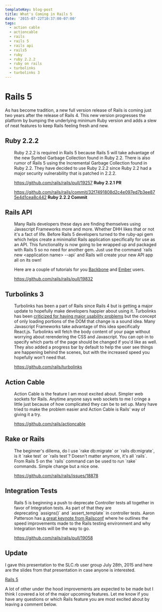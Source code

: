 ```yaml
---
templateKey: blog-post
title: What's Coming in Rails 5
date: '2015-07-22T10:37:00-07:00'
tags:
  - action cable
  - actioncable
  - rails
  - rails 5
  - rails api
  - rails5
  - ruby
  - ruby 2.2.2
  - ruby on rails
  - turbolinks
  - turbolinks 3
---
```

<h1>Rails 5</h1>
As has become tradition, a new full version release of Rails is coming just two years after the release of Rails 4. This new version progresses the platform by bumping the underlying minimum Ruby version and adds a slew of neat features to keep Rails feeling fresh and new.
<h2>Ruby 2.2.2</h2>
<p style="padding-left: 30px;">Ruby 2.2.2 is required in Rails 5 because Rails 5 will take advantage of the new Symbol Garbage Collection found in Ruby 2.2. There is also rumor of Rails 5 using the Incremental Garbage Collection found in Ruby 2.2. They have decided to use Ruby 2.2.2 since Ruby 2.2 had a major security vulnerability that is patched in 2.2.2.</p>
<p style="padding-left: 30px;"><a href="https://github.com/rails/rails/pull/19257" target="_blank">https://github.com/rails/rails/pull/19257</a> <strong>Ruby 2.2.1 PR</strong></p>
<p style="padding-left: 30px;"><a href="https://github.com/rails/rails/commit/32f7491808d2c4e097ed7b3ee875e4d1cea8c442">https://github.com/rails/rails/commit/32f7491808d2c4e097ed7b3ee875e4d1cea8c442</a> <strong>Ruby 2.2.2 Commit</strong></p>

<h2>Rails API</h2>
<p style="padding-left: 30px;">Many Rails developers these days are finding themselves using Javascript Frameworks more and more. Whether DHH likes that or not it's a fact of life. Before Rails 5 developers turned to the ruby-api gem which helps create a minimalist Rails application specifically for use as an API. This functionality is now going to be wrapped up and packaged with Rails 5 so no need for another gem. Just use the command `rails new &lt;application name&gt; --api` and Rails will create your new API app all on its own!</p>
<p style="padding-left: 30px;">Here are a couple of tutorials for you <a href="http://wyeworks.com/blog/2015/6/11/how-to-build-a-rails-5-api-only-and-backbone-application/" target="_blank">Backbone</a> and <a href="http://wyeworks.com/blog/2015/6/30/how-to-build-a-rails-5-api-only-and-ember-application/" target="_blank">Ember</a> users.</p>
<p style="padding-left: 30px;"><a href="https://github.com/rails/rails/pull/19832" target="_blank">https://github.com/rails/rails/pull/19832</a></p>

<h2>Turbolinks 3</h2>
<p style="padding-left: 30px;">Turbolinks has been a part of Rails since Rails 4 but is getting a major update to hopefully make developers happier about using it. Turbolinks has been <a href="http://staal.io/blog/2013/01/18/dangers-of-turbolinks/" target="_blank">criticized for having major usability problems</a> but the concept of only loading portions of the DOM that change is a sound idea. Many Javascript Frameworks take advantage of this idea specifically React.js. Turbolinks will fetch the body content of your page without worrying about rerendering the CSS and Javascript. You can opt-in to specify which parts of the page should be changed if you'd like as well. They also added a progress bar by default to help the user see things are happening behind the scenes, but with the increased speed you hopefully won't need that.</p>
<p style="padding-left: 30px;"><a href="https://github.com/rails/turbolinks" target="_blank">https://github.com/rails/turbolinks</a></p>

<h2>Action Cable</h2>
<p style="padding-left: 30px;">Action Cable is the feature I am most excited about. Simpler web sockets for Rails. Anytime anyone says web sockets to me I cringe a little just because of how complicated they can be to set up. Many have tried to make the problem easier and Action Cable is Rails' way of giving it a try.</p>
<p style="padding-left: 30px;"><a href="https://github.com/rails/actioncable" target="_blank">https://github.com/rails/actioncable</a></p>

<h2>Rake or Rails</h2>
<p style="padding-left: 30px;">The beginner's dillema, do I use `rake db:migrate` or `rails db:migrate`, is it `rake test` or `rails test`? Doesn't matter anymore, it's all `rails`. From Rails 5 on the `rails` command can be used to run `rake` commands. Simple change but a nice one.</p>
<p style="padding-left: 30px;"><a href="https://github.com/rails/rails/issues/18878" target="_blank">https://github.com/rails/rails/issues/18878</a></p>

<h2>Integration Tests</h2>
<p style="padding-left: 30px;">Rails 5 is beginning a push to deprecate Controller tests all together in favor of Integration tests. As part of that they are deprecating `assigns()` and `assert_template` in controller tests. Aaron Patterson has <a href="https://www.youtube.com/watch?v=B3gYklsN9uc&amp;list=PLE7tQUdRKcybf82pLlMnPZjAMMMV5DJsK&amp;index=6" target="_blank">a great keynote from Railsconf</a> where he outlines the speed improvements made to the Rails testing environment and why Integration tests will be the way to go.</p>
<p style="padding-left: 30px;"><a href="https://github.com/rails/rails/pull/19058" target="_blank">https://github.com/rails/rails/pull/19058</a></p>

<h2>Update</h2>
I gave this presentation to the SLC.rb user group July 28th, 2015 and here are the slides from that presentation in case anyone is interested.

<a href="http://eric.sau.pe/wp-content/uploads/2015/07/Rails-5.pdf">Rails 5</a>

A lot of other under the hood improvements are expected to be made but I think I covered a lot of the major upcoming features. Let me know if you have any questions or which Rails feature you are most excited about by leaving a comment below.
